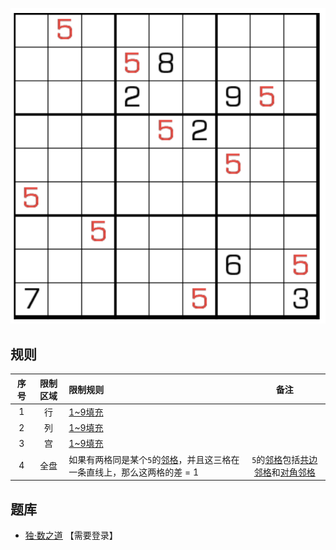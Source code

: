 ![](../../../../../../images/sudoku/五邻数独.png)

## 规则
| 序号 | 限制区域 | 限制规则 | 备注 |
| :---: | :---: | :--- | :---: |
| 1 | 行 | [1~9填充] | |
| 2 | 列 | [1~9填充] | |
| 3 | 宫 | [1~9填充] | |
| 4 | 全盘 | 如果有两格同是某个`5`的[邻格]，并且这三格在一条直线上，那么这两格的差 = 1 | `5`的[邻格]包括[共边邻格]和[对角邻格] |

## 题库
- [独·数之道](http://www.sudokufans.org.cn/lx/game.index.php?type=nb5) 【需要登录】

[1~9填充]: ../../../../../../rules.md#1~9填充
[连续]: ../../../../../../rules.md#连续
[邻格]: ../../../../../../rules.md#邻格
[共边邻格]: ../../../../../../rules.md#共边邻格
[对角邻格]: ../../../../../../rules.md#对角邻格